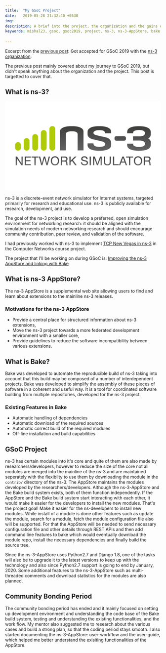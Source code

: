 ```yaml
---
title:  "My GSoC Project"
date:   2019-05-28 21:32:40 +0530
img:
description: A brief into the project, the organization and the gains out of the community bonding period.
keywords: mishal23, gsoc, gsoc2019, project, ns-3, ns-3-AppStore, bake, open-source, tcp-nv

---
```


Excerpt from the [previous post](../journey-to-gsoc-2019): Got accepted for GSoC 2019 with the [ns-3 organization][ns3-gsoc].

The previous post mainly covered about my journey to GSoC 2019, but didn't speak anything about the organization and the project. This post is targetted to cover that.

## What is ns-3?

![ns-3 org logo](./images/ns-3.png)

ns-3 is a discrete-event network simulator for Internet systems, targeted primarily for research and educational use. ns-3 is publicly available for research, development, and use.

The goal of the ns-3 project is to develop a preferred, open simulation environment for networking research: it should be aligned with the simulation needs of modern networking research and should encourage community contribution, peer review, and validation of the software.

I had previously worked with ns-3 to implement [TCP New Vegas in ns-3][tcp-newvegas] in the Computer Networks course project. 

The project that I'll be working on during GSoC is: [Improving the ns-3 AppStore and linking with Bake][gsoc-project]

## What is ns-3 AppStore?

The ns-3 AppStore is a supplemental web site allowing users to find and learn about extensions to the mainline ns-3 releases.

### Motivations for the ns-3 AppStore

* Provide a central place for structured information about ns-3 extensions,
* Move the ns-3 project towards a more federated development environment with a smaller core,
* Provide guidelines to reduce the software incompatibility between various extensions.

## What is Bake?

Bake was developed to automate the reproducible build of ns-3 taking into account that this build may be composed of a number of interdependent projects. Bake was developed to simplify the assembly of these pieces of software in a coherent and useful way. It is a tool for coordinated software building from multiple repositories, developed for the ns-3 project.

### Existing Features in Bake

* Automatic handling of dependencies
* Automatic download of the required sources
* Automatic correct build of the required modules
* Off-line installation and build capabilities

## GSoC Project

ns-3 has certain modules into it's core and quite of them are also made by researchers/developers, however to reduce the size of the core not all modules are merged into the mainline of the ns-3 and are maintained seperately with the flexibilty to use them by downloading the module in the ```contrib/``` directory of the ns-3. The AppStore maintains the modules developed by the researchers/developers. Although the ns-3-AppStore and the Bake build system exists, both of them function independently. If the AppStore and the Bake build system start interacting with each other, it would make it easier for the developers to install the new modules. That's the project goal! Make it easier for the ns-developers to install new modules. While install of a module is done other features such as update the module, search for a module, fetch the module configuration file also will be supported. For that the AppStore will be needed to send necessary configuration file and other details through REST APIs and then add command line features to bake which would eventually download the module repo, install the necessary dependencies and finally build the source tree.

Since the ns-3-AppStore uses Python2.7 and Django 1.8, one of the tasks will also be to upgrade it to the latest versions to keep up with the technology and also since Python2.7 support is going to end by January, 2020. Some additional features to the ns-3-AppStore such as multi-threaded comments and download statistics for the modules are also planned.

## Community Bonding Period

The community bonding period has ended and it mainly focused on setting up development environment and understanding the code base of the Bake build system, testing and understanding the existing functionalities, and the work flow. My mentor also suggested me to research about the various cases and build a strong plan, so that the coding period stays smooth. I also started documenting the ns-3-AppStore: user-workflow and the user-guide, which helped me better understand the exisiting functionalities of the AppStore.


[ns3-gsoc]: https://summerofcode.withgoogle.com/organizations/4845767460651008/
[gsoc-project]: https://summerofcode.withgoogle.com/projects/#5385832846852096
[tcp-newvegas]: https://github.com/mishal23/Implementation-of-TCP-New-Vegas-in-ns3/
[ns-3website]: http://nsnam.org/
[ns-3project]: https://www.nsnam.org/wiki/GSOC2019Projects#Improving_the_ns-3_AppStore_and_linking_with_bake
[tom]: http://www.tomh.org/
[abhijith]: https://github.com/abhijithanilkumar/
[ankit]: http://adeepkit01.github.io/